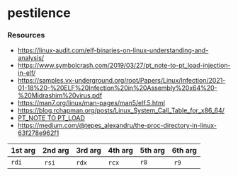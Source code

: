# pestilence

### Resources

- https://linux-audit.com/elf-binaries-on-linux-understanding-and-analysis/
- https://www.symbolcrash.com/2019/03/27/pt_note-to-pt_load-injection-in-elf/
- https://samples.vx-underground.org/root/Papers/Linux/Infection/2021-01-18%20-%20ELF%20Infection%20in%20Assembly%20x64%20-%20Midrashim%20virus.pdf
- https://man7.org/linux/man-pages/man5/elf.5.html
- https://blog.rchapman.org/posts/Linux_System_Call_Table_for_x86_64/
- [PT_NOTE TO PT_LOAD](https://tmpout.sh/1/2.html)
- https://medium.com/@tepes_alexandru/the-proc-directory-in-linux-63f278e962f1


| 1st arg | 2nd arg| 3rd arg | 4th arg | 5th arg | 6th arg| 
| -| -| -| -| -| - |
| ``rdi``| ``rsi``| ``rdx`` | ``rcx`` | ``r8``| ``r9`` |  